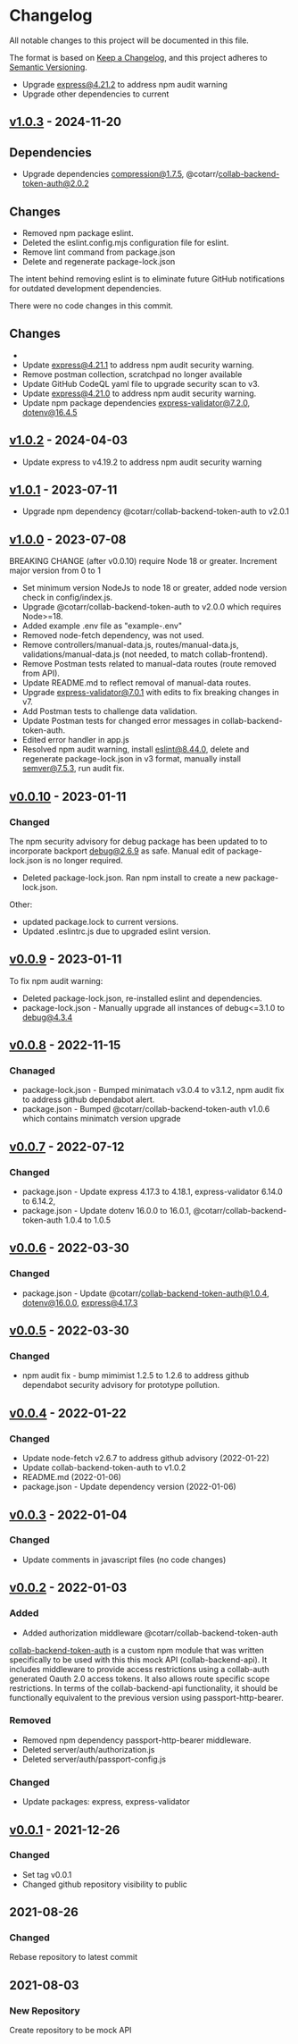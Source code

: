 # Changelog

All notable changes to this project will be documented in this file.

The format is based on [Keep a Changelog](https://keepachangelog.com/en/1.0.0/),
and this project adheres to
[Semantic Versioning](https://semver.org/spec/v2.0.0.html).



- Upgrade express@4.21.2 to address npm audit warning
- Upgrade other dependencies to current

## [v1.0.3](https://github.com/cotarr/collab-backend-api/releases/tag/v1.0.3) - 2024-11-20

## Dependencies

- Upgrade dependencies compression@1.7.5, @cotarr/collab-backend-token-auth@2.0.2

## Changes

- Removed npm package eslint.
- Deleted the eslint.config.mjs configuration file for eslint.
- Remove lint command from package.json
- Delete and regenerate package-lock.json

The intent behind removing eslint is to eliminate future GitHub notifications for outdated development dependencies.

There were no code changes in this commit.

## Changes
-
- Update express@4.21.1 to address npm audit security warning.
- Remove postman collection, scratchpad no longer available
- Update GitHub CodeQL yaml file to upgrade security scan to v3.
- Update express@4.21.0 to address npm audit security warning.
- Update npm package dependencies express-validator@7.2.0, dotenv@16.4.5

## [v1.0.2](https://github.com/cotarr/collab-backend-api/releases/tag/v1.0.2) - 2024-04-03

- Update express to v4.19.2 to address npm audit security warning

## [v1.0.1](https://github.com/cotarr/collab-backend-api/releases/tag/v1.0.1) - 2023-07-11

- Upgrade npm dependency @cotarr/collab-backend-token-auth to v2.0.1

## [v1.0.0](https://github.com/cotarr/collab-backend-api/releases/tag/v1.0.0) - 2023-07-08

BREAKING CHANGE (after v0.0.10) require Node 18 or greater. Increment major version from 0 to 1

- Set minimum version NodeJs to node 18 or greater, added node version check in config/index.js.
- Upgrade @cotarr/collab-backend-token-auth to v2.0.0 which requires Node>=18.
- Added example .env file as "example-.env"
- Removed node-fetch dependency, was not used.
- Remove controllers/manual-data.js, routes/manual-data.js, validations/manual-data.js (not needed, to match collab-frontend).
- Remove Postman tests related to manual-data routes (route removed from API).
- Update README.md to reflect removal of manual-data routes.
- Upgrade express-validator@7.0.1 with edits to fix breaking changes in v7.
- Add Postman tests to challenge data validation.
- Update Postman tests for changed error messages in collab-backend-token-auth.
- Edited error handler in app.js
- Resolved npm audit warning, install eslint@8.44.0, delete and regenerate package-lock.json in v3 format, manually install semver@7.5.3, run audit fix.

## [v0.0.10](https://github.com/cotarr/collab-backend-api/releases/tag/v0.0.10) - 2023-01-11

### Changed

The npm security advisory for debug package has been updated to 
to incorporate backport debug@2.6.9 as safe. Manual edit of package-lock.json is 
no longer required.

- Deleted package-lock.json. Ran npm install to create a new package-lock.json.

Other:

- updated package.lock to current versions.
- Updated .eslintrc.js due to upgraded eslint version.

## [v0.0.9](https://github.com/cotarr/collab-backend-api/releases/tag/v0.0.9) - 2023-01-11

To fix npm audit warning:

- Deleted package-lock.json, re-installed eslint and dependencies.
- package-lock.json - Manually upgrade all instances of debug<=3.1.0 to debug@4.3.4

## [v0.0.8](https://github.com/cotarr/collab-backend-api/releases/tag/v0.0.8) - 2022-11-15

### Chanaged

- package-lock.json - Bumped minimatach v3.0.4 to v3.1.2, npm audit fix to address github dependabot alert.
- package.json - Bumped @cotarr/collab-backend-token-auth v1.0.6 which contains minimatch version upgrade

## [v0.0.7](https://github.com/cotarr/collab-backend-api/releases/tag/v0.0.7) - 2022-07-12

### Changed

- package.json - Update express 4.17.3 to 4.18.1, express-validator 6.14.0 to 6.14.2, 
- package.json - Update dotenv 16.0.0 to 16.0.1, @cotarr/collab-backend-token-auth 1.0.4 to 1.0.5
## [v0.0.6](https://github.com/cotarr/collab-backend-api/releases/tag/v0.0.6) - 2022-03-30

### Changed

- package.json - Update @cotarr/collab-backend-token-auth@1.0.4, dotenv@16.0.0, express@4.17.3

## [v0.0.5](https://github.com/cotarr/collab-backend-api/releases/tag/v0.0.5) - 2022-03-30

### Changed

- npm audit fix - bump mimimist 1.2.5 to 1.2.6 to address github dependabot security advisory for prototype pollution.

## [v0.0.4](https://github.com/cotarr/collab-backend-api/releases/tag/v0.0.4) - 2022-01-22

### Changed

* Update node-fetch v2.6.7 to address github advisory (2022-01-22)
* Update collab-backend-token-auth to v1.0.2
* README.md (2022-01-06)
* package.json - Update dependency version (2022-01-06)

## [v0.0.3](https://github.com/cotarr/collab-backend-api/releases/tag/v0.0.3) - 2022-01-04

### Changed

* Update comments in javascript files (no code changes)

## [v0.0.2](https://github.com/cotarr/collab-backend-api/releases/tag/v0.0.2) - 2022-01-03

### Added

- Added authorization middleware @cotarr/collab-backend-token-auth

[collab-backend-token-auth](https://github.com/cotarr/collab-backend-token-auth)
is a custom npm module that was written specifically to be used with this 
this mock API (collab-backend-api). 
It includes middleware to provide access restrictions using a
collab-auth generated Oauth 2.0 access tokens. It also allows route specific
scope restrictions. In terms of the collab-backend-api functionality,
it should be functionally equivalent to the previous version using passport-http-bearer.

### Removed

- Removed npm dependency passport-http-bearer middleware.
- Deleted server/auth/authorization.js
- Deleted server/auth/passport-config.js

### Changed

- Update packages: express, express-validator

## [v0.0.1](https://github.com/cotarr/collab-backend-api/releases/tag/v0.0.1) - 2021-12-26

### Changed

- Set tag v0.0.1
- Changed github repository visibility to public

## 2021-08-26

### Changed

Rebase repository to latest commit

## 2021-08-03

### New Repository

 Create repository to be mock API
